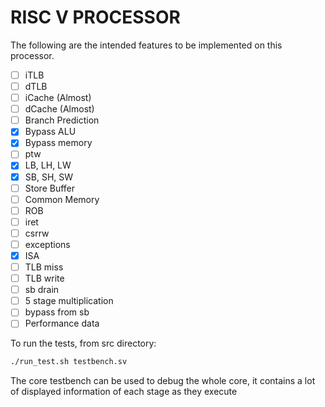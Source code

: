 # RISC V PROCESSOR
The following are the intended features to be implemented on this processor.


- [ ] iTLB
- [ ] dTLB
- [ ] iCache            (Almost)
- [ ] dCache            (Almost)
- [ ] Branch Prediction
- [X] Bypass ALU
- [X] Bypass memory
- [ ] ptw
- [X] LB, LH, LW
- [X] SB, SH, SW
- [ ] Store Buffer
- [ ] Common Memory
- [ ] ROB
- [ ] iret
- [ ] csrrw
- [ ] exceptions
- [X] ISA
- [ ] TLB miss
- [ ] TLB write
- [ ] sb drain
- [ ] 5 stage multiplication
- [ ] bypass from sb
- [ ] Performance data

To run the tests, from src directory:
```bash
./run_test.sh testbench.sv
```
The core testbench can be used to debug the whole core, it contains a lot of displayed information of each stage as they execute

